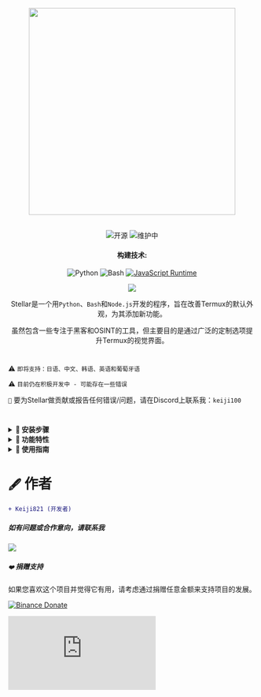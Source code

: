 <p align="center"> <kbd> <img src="https://i.pinimg.com/originals/02/87/d3/0287d3ba8b3330fca99f69e2001d3168.gif?semt=ais_hybrid&w=740" width="420"> </kbd><br><br>

<div align="center">

![开源](https://img.shields.io/badge/开源-3DA639?style=for-the-badge&logo=open-source-initiative&logoColor=white) ![维护中](https://img.shields.io/badge/维护中(是)-2ea44f?style=for-the-badge)

<h4>构建技术:</h4>

![Python](https://img.shields.io/badge/Python-3776AB?style=for-the-badge&logo=python&logoColor=white)
![Bash](https://img.shields.io/badge/Shell脚本-121011?style=for-the-badge&logo=gnu-bash&logoColor=white)
[![JavaScript Runtime](https://img.shields.io/badge/JavaScript运行时-Node.js-yellow?style=for-the-badge&logo=javascript&logoColor=white&color=f7df1e&labelColor=000000)](https://nodejs.org/)

</div>

<div align="center">
    <img src="https://img.shields.io/badge/Stellar-6C00FF?style=for-the-badge&logo=stellar&logoColor=white&labelColor=121212"><br>
    <strong></strong>
</div>

<div align="center">

Stellar是一个用`Python`、`Bash`和`Node.js`开发的程序，旨在改善Termux的默认外观，为其添加新功能。

虽然包含一些专注于黑客和OSINT的工具，但主要目的是通过广泛的定制选项提升Termux的视觉界面。

</div>

#

⚠️ `即将支持：日语、中文、韩语、英语和葡萄牙语`

⚠️ `目前仍在积极开发中 - 可能存在一些错误`

`📌` 要为Stellar做贡献或报告任何错误/问题，请在Discord上联系我：`keiji100`

#

<details>
<summary><b>🔖 安装步骤</b></summary>

##### 按照以下步骤安装Stellar:

```shell script
pkg update && pkg upgrade
```

```shell script
pkg install git -y
```

```shell script
git clone https://github.com/Keiji821/Stellar
```

```shell script
cd Stellar
```

```shell script
bash install.sh
```

##### 运行`bash install.sh`后，所有内容将自动安装（请确保网络连接稳定）。安装完成后，您的Termux会话将重启。为确保TOR功能正常，建议完全关闭后重新打开Termux。

</details>

<details>
<summary><b>📑 功能特性</b></summary>

##### Stellar OS提供了一系列专注于OSINT和黑客的命令（全部可选）。主要目标仍是Termux定制。包含的命令脚本：

#### `🔧` 系统
| 命令       | 说明 |  
|--------------|-------------|  
| `reload`     | 重新加载系统横幅 |  
| `user-config`| 自訂您的 Stellar 介面和設定文件 |  
| `uninstall`  | 完全卸载Stellar |  
| `update`     | 从GitHub更新Stellar |  
| `bash`       | 重启终端会话 |  
| `history -c` | 清除终端命令历史 |  
| `reset`      | 将终端重置为默认状态 |  
| `my`         | 显示您的Stellar个人资料 |   

#### `🛠️` 实用工具
| 命令         | 说明 |  
|----------------|-------------|  
| `ia`           | 免费AI API服务 |  
| `ia-image`     | AI图像生成器 |  
| `translator`   | 实时翻译 |  
| `myip`         | 显示您的公网IP |  
| `passwordgen`  | 生成安全密码 |  
| `encrypt-file` | 文件加密工具 |  

#### `📡` OSINT (信息收集)  
| 命令         | 说明 |  
|----------------|-------------|  
| `ipinfo`       | 获取IP地址信息 |  
| `urlinfo`      | URL分析工具 |  
| `userfinder`   | 跨平台用户搜索 |  
| `phoneinfo`    | 电话号码查询 |  
| `metadatainfo` | 文件元数据提取 |  
| `emailsearch`  | 电子邮件搜索工具 |  

#### `📱` Discord
| 命令                | 说明 |  
|-----------------------|-------------|  
| `userinfo`            | 获取用户信息(通过ID) |  
| `serverinfo`          | 获取服务器信息(通过ID) |  
| `searchinvites`       | Discord邀请链接搜索 |  
| `inviteinfo`          | 邀请链接分析器 |  
| `role-mapper`         | 服务器角色映射器(需要服务器ID) |  
| `mutual-servers`      | 检查用户之间的共享服务器 |  
| `webhook-mass-spam`   | Webhook垃圾信息工具 |  
| `mass-delete-channels`| 批量删除频道(仅限自有服务器) |  

#### `📸` Instagram OSINT 
| 命令        | 说明 |  
|---------------|-------------|  
| `profileinfo` | Instagram个人资料元数据提取 |  

#### `🛡️` 渗透测试 
| 命令    | 说明 |  
|-----------|-------------|  
| `ddos`    | DDoS攻击工具(IP+端口) |  
| `tunnel`  | 托管可捕获访问者IP的图像 |  

##### Stellar在后台持续运行TOR以提供匿名保护。

</details>

<details>
<summary><b>📄 使用指南</b></summary>

##### 使用简单 - 安装后，正常使用Termux即可。`user-config`命令可让您自定义：
- ASCII艺术显示
- 配色方案
- 背景颜色（包括浅色/深色主题）
- 使用者和驗證方法 

##### `user-config`命令还允许完全自定义Termux主题，包括从深色改为浅色/蓝色背景等。

</details>

#

# `🖋️` 作者

```diff
+ Keiji821 (开发者)
```

##### 如有问题或合作意向，请联系我

<p align="left">
  <a href="https://discord.com/users/983476283491110932">
<img src="https://img.shields.io/badge/Discord-Keiji-%235865F2?style=for-the-badge&logo=discord&logoColor=white">
  </a>
</p>

##### `❤️` 捐赠支持

如果您喜欢这个项目并觉得它有用，请考虑通过捐赠任意金额来支持项目的发展。

[![Binance Donate](https://img.shields.io/badge/Binance%20Pay-F0B90B?style=for-the-badge&logo=binance&logoColor=white&label=捐赠&labelColor=black&message=763579717)](https://pay.binance.com/en)

[![PayPal Donate](https://img.shields.io/badge/PayPal-00457C?style=for-the-badge&logo=paypal&logoColor=white&label=捐赠&labelColor=003087&message=felixdppdcg69@gmail.com)](https://paypal.me/felixdppdcg69)
